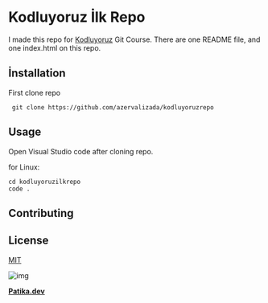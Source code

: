 # **Kodluyoruz İlk Repo**

I made this repo for [Kodluyoruz](https://kodluyoruz.org) Git Course. There are one README file, and one index.html on this repo.

## **İnstallation**
First clone repo

```
 git clone https://github.com/azervalizada/kodluyoruzrepo

```
## **Usage**
Open Visual Studio code after cloning repo.

for Linux:

```
cd kodluyoruzilkrepo
code .

 ```

 ## **Contributing**
 

## **License**
[MIT](https://choosealicense.com/licenses/mit/)


![img](https://i.hizliresim.com/o9knihm.png)

**[Patika.dev](https://app.patika.dev/)**
